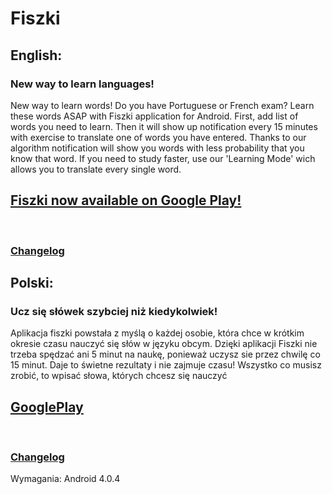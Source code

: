 <h1>Fiszki</h1>
<h2>English:</h2>
<h3>New way to learn languages!</h3>
<p>New way to learn words!
Do you have Portuguese or French exam? Learn these words ASAP with Fiszki application for Android.
First, add list of words you need to learn. Then it will show up notification every 15 minutes with exercise to translate one of words you have entered.
Thanks to our algorithm notification will show you words with less probability that you know that word.
If you need to study faster, use our 'Learning Mode' wich allows you to translate every single word.</p>

<h2><a href="https://play.google.com/store/apps/details?id=eu.qm.fiszki">Fiszki now available on Google Play!</a></h2>
<br>
<h3><a href="/changelog_en.txt">Changelog<a></h3>

<h2>Polski:</h2>
<h3>Ucz się słówek szybciej niż kiedykolwiek!</h3>
<p>Aplikacja fiszki powstała z myślą o każdej osobie, która chce w krótkim okresie czasu nauczyć się słów w języku obcym.
Dzięki aplikacji Fiszki nie trzeba spędzać ani 5 minut na naukę, ponieważ uczysz sie przez chwilę co 15 minut.
Daje to świetne rezultaty i nie zajmuje czasu! 
Wszystko co musisz zrobić, to wpisać słowa, których chcesz się nauczyć</p>

<h2><a href="https://play.google.com/store/apps/details?id=eu.qm.fiszki">GooglePlay</a></h2>
<br>
<h3><a href="/changelog_pl.txt">Changelog<a></h3>

Wymagania: Android 4.0.4